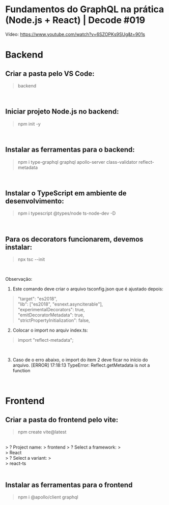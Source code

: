 # Fundamentos do GraphQL na prática (Node.js + React) | Decode #019
Vídeo: https://www.youtube.com/watch?v=6SZOPKs9SUg&t=901s

# Backend
## Criar a pasta pelo VS Code:
> backend
<br />

## Iniciar projeto Node.js no backend:
> npm init -y
<br />

## Instalar as ferramentas para o backend:
> npm i type-graphql graphql apollo-server class-validator reflect-metadata 
<br />

## Instalar o TypeScript em ambiente de desenvolvimento:
> npm i typescript @types/node ts-node-dev -D 
<br />

## Para os decorators funcionarem, devemos instalar:
> npx tsc --init
<br />

Observação: <br />
1) Este comando deve criar o arquivo tsconfig.json que é ajustado depois:
> "target": "es2018",<br />
> "lib": ["es2018", "esnext.asynciterable"],<br />
> "experimentalDecorators": true,<br />
> "emitDecoratorMetadata": true,<br />
> "strictPropertyInitialization": false,<br />

2. Colocar o import no arquiv index.ts:
> import "reflect-metadata";
<br />

3. Caso de o erro abaixo, o import do item 2 deve ficar no início do arquivo.
[ERROR] 17:18:13 TypeError: Reflect.getMetadata is not a function<br />
<br />

# Frontend

## Criar a pasta do frontend pelo vite:
> npm create vite@latest
<br />
> ? Project name: > frontend
> ? Select a framework: >
<br />
>    React<br />
> ? Select a variant: ><br />
>    react-ts<br />

<br />

## Instalar as ferramentas para o frontend
> npm i @apollo/client graphql
<br />








